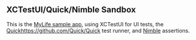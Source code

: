 ## XCTestUI/Quick/Nimble Sandbox

This is the [MyLife sample app](https://developer.apple.com/library/content/samplecode/MyLife/Introduction/Intro.html), using XCTestUI for UI tests, the [Quick]()https://github.com/Quick/Quick test runner, and [Nimble](https://github.com/Quick/Nimble) assertions.
